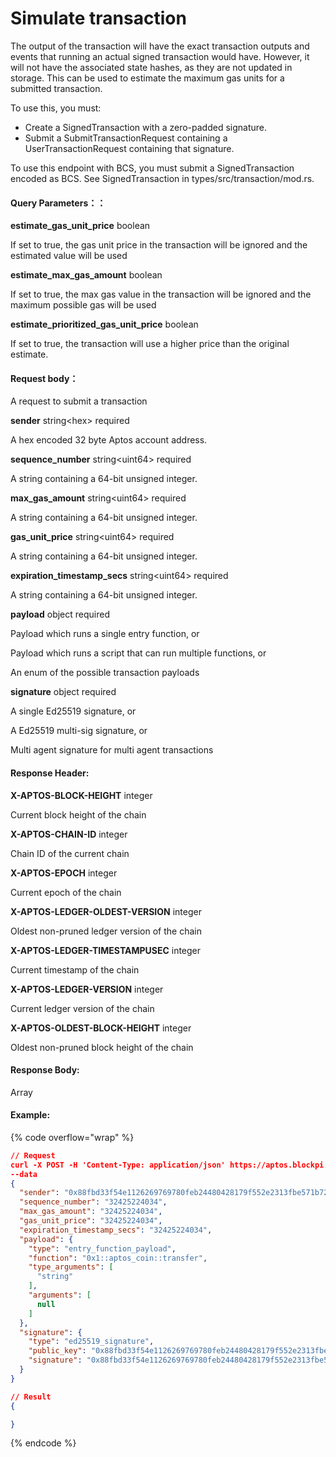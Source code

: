 # Simulate transaction

The output of the transaction will have the exact transaction outputs and events that running an actual signed transaction would have. However, it will not have the associated state hashes, as they are not updated in storage. This can be used to estimate the maximum gas units for a submitted transaction.

To use this, you must:

* Create a SignedTransaction with a zero-padded signature.
* Submit a SubmitTransactionRequest containing a UserTransactionRequest containing that signature.

To use this endpoint with BCS, you must submit a SignedTransaction encoded as BCS. See SignedTransaction in types/src/transaction/mod.rs.

#### Query Parameters：：

**estimate\_gas\_unit\_price** boolean

If set to true, the gas unit price in the transaction will be ignored and the estimated value will be used

**estimate\_max\_gas\_amount** boolean

If set to true, the max gas value in the transaction will be ignored and the maximum possible gas will be used

**estimate\_prioritized\_gas\_unit\_price**  boolean

If set to true, the transaction will use a higher price than the original estimate.

#### Request body：

A request to submit a transaction

**sender** string\<hex> required

A hex encoded 32 byte Aptos account address.

**sequence\_number** string\<uint64> required

A string containing a 64-bit unsigned integer.

**max\_gas\_amount** string\<uint64> required

A string containing a 64-bit unsigned integer.

**gas\_unit\_price** string\<uint64> required

A string containing a 64-bit unsigned integer.

**expiration\_timestamp\_secs** string\<uint64> required

A string containing a 64-bit unsigned integer.

**payload** object required

Payload which runs a single entry function, or

Payload which runs a script that can run multiple functions, or

An enum of the possible transaction payloads

**signature** object required

A single Ed25519 signature, or

A Ed25519 multi-sig signature, or

Multi agent signature for multi agent transactions

#### **Response Header:**

**X-APTOS-BLOCK-HEIGHT** integer&#x20;

Current block height of the chain

**X-APTOS-CHAIN-ID** integer&#x20;

Chain ID of the current chain

**X-APTOS-EPOCH** integer&#x20;

Current epoch of the chain

**X-APTOS-LEDGER-OLDEST-VERSION** integer&#x20;

Oldest non-pruned ledger version of the chain

**X-APTOS-LEDGER-TIMESTAMPUSEC** integer&#x20;

Current timestamp of the chain

**X-APTOS-LEDGER-VERSION** integer&#x20;

Current ledger version of the chain

**X-APTOS-OLDEST-BLOCK-HEIGHT** integer&#x20;

Oldest non-pruned block height of the chain

#### **Response Body:**

Array

#### Example:

{% code overflow="wrap" %}
```json
// Request
curl -X POST -H 'Content-Type: application/json' https://aptos.blockpi.network/aptos/v1/your_api_key/v1/transactions/simulate
--data
{
  "sender": "0x88fbd33f54e1126269769780feb24480428179f552e2313fbe571b72e62a1ca1 ",
  "sequence_number": "32425224034",
  "max_gas_amount": "32425224034",
  "gas_unit_price": "32425224034",
  "expiration_timestamp_secs": "32425224034",
  "payload": {
    "type": "entry_function_payload",
    "function": "0x1::aptos_coin::transfer",
    "type_arguments": [
      "string"
    ],
    "arguments": [
      null
    ]
  },
  "signature": {
    "type": "ed25519_signature",
    "public_key": "0x88fbd33f54e1126269769780feb24480428179f552e2313fbe571b72e62a1ca1 ",
    "signature": "0x88fbd33f54e1126269769780feb24480428179f552e2313fbe571b72e62a1ca1 "
  }
}

// Result
{

}
```
{% endcode %}
